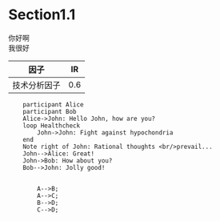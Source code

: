 # Section1.1

你好啊  
我很好

| 因子 | IR |
| --- | --- |
| 技术分析因子 | 0.6 |

```sequenceDiagram
    participant Alice
    participant Bob
    Alice->John: Hello John, how are you?
    loop Healthcheck
        John->John: Fight against hypochondria
    end
    Note right of John: Rational thoughts <br/>prevail...
    John-->Alice: Great!
    John->Bob: How about you?
    Bob-->John: Jolly good!
```

```graph TD

        A-->B;
        A-->C;
        B-->D;
        C-->D;
````
